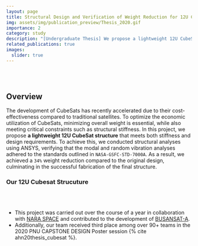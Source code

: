 ```yaml
---
layout: page
title: Structural Design and Verification of Weight Reduction for 12U Cube Satellite
img: assets/img/publication_preview/Thesis_2020.gif
importance: 2
category: study
description: "[Undergraduate Thesis] We propose a lightweight 12U CubeSat structure that meets both stiffness and design requirements."
related_publications: true
images:
  slider: true
---
```


<swiper-container keyboard="true" navigation="true" pagination="true" pagination-clickable="true" pagination-dynamic-bullets="true" rewind="true" style="width: 500px; height: 500px;">
  <swiper-slide>{% include figure.liquid loading="eager" path="assets/img/extra/cubesat_1.jpg" class="img-fluid rounded z-depth-1" %}</swiper-slide>
  <swiper-slide>{% include figure.liquid loading="eager" path="assets/img/extra/cubesat_2.jpg" class="img-fluid rounded z-depth-1" %}</swiper-slide>
  <swiper-slide>{% include figure.liquid loading="eager" path="assets/img/extra/cubesat_3.jpg" class="img-fluid rounded z-depth-1" %}</swiper-slide>
</swiper-container>

<br/>
<br/>

## Overview 

The development of CubeSats has recently accelerated due to their cost-effectiveness compared to traditional satellites. To optimize the economic utilization of CubeSats, minimizing overall weight is essential, while also meeting critical constraints such as structural stiffness. In this project, we propose **a lightweight 12U CubeSat structure** that meets both stiffness and design requirements. To achieve this, we conducted structural analyses using ANSYS, verifying that the modal and random vibration analyses adhered to the standards outlined in `NASA-GSFC-STD-7000A`. As a result, we achieved a `34%` weight reduction compared to the original design, culminating in the successful fabrication of the final structure.


### Our 12U Cubesat Strucuture

<model-viewer ar auto-rotate src="/assets/project_material/cubesat.glb" poster="/assets/project_material/cubesat.webp" tone-mapping="neutral" shadow-intensity="1" camera-controls touch-action="pan-y" alt="A 3D model carousel" style="width: 600px; height: 600px;">
  
  <div class="slider">
    <div class="slides">
      <button class="slide selected" onclick="switchSrc(this, 'cubesat')" style="background-image: url('/assets/project_material/cubesat.webp');">
      </button><button class="slide" onclick="switchSrc(this, 'cubesat_front')" style="background-image: url('/assets/project_material/cubesat_front.webp');">
      </button><button class="slide" onclick="switchSrc(this, 'cubesat_side')" style="background-image: url('/assets/project_material/cubesat_side.webp');">
      </button><button class="slide" onclick="switchSrc(this, 'cubesat_top')" style="background-image: url('/assets/project_material/cubesat_top.webp');">
      </button>
    </div>
  </div>
</model-viewer>

<br/>
<br/>



- This project was carried out over the course of a year in collaboration with [NARA SPACE](https://www.naraspace.com/) and contributed to the development of [BUSANSAT-A](http://www.bsnewocean.or.kr/bbs/content.php?co_id=sat#). 
- Additionally, our team received third place among over 90+ teams in the 2020 PNU CAPSTONE DESIGN Poster session {% cite ahn20thesis_cubesat %}.

<br/>
<br/>
<br/>
<br/>

<script type="module">
  const modelViewer = document.querySelector("model-viewer");

  window.switchSrc = (element, name) => {
    const base = "/assets/project_material/" + name;
    modelViewer.src = base + '.glb';
    modelViewer.poster = base + '.webp';
    const slides = document.querySelectorAll(".slide");
    slides.forEach((element) => {element.classList.remove("selected");});
    element.classList.add("selected");
  };

  document.querySelector(".slider").addEventListener('beforexrselect', (ev) => {
    // Keep slider interactions from affecting the XR scene.
    ev.preventDefault();
  });
</script>
<style>
  /* This keeps child nodes hidden while the element loads */
  :not(:defined) > * {
    display: none;
  }

  model-viewer {
    background-color: #eee;
    overflow-x: hidden;
  }

  @keyframes circle {
    from { transform: translateX(-50%) rotate(0deg) translateX(50px) rotate(0deg); }
    to   { transform: translateX(-50%) rotate(360deg) translateX(50px) rotate(-360deg); }
  }

  @keyframes elongate {
    from { transform: translateX(100px); }
    to   { transform: translateX(-100px); }
  }

  .slider {
    width: 100%;
    text-align: center;
    overflow: hidden;
    position: absolute;
    bottom: 16px;
  }

  .slides {
    display: flex;
    overflow-x: auto;
    scroll-snap-type: x mandatory;
    scroll-behavior: smooth;
    -webkit-overflow-scrolling: touch;
  }

  .slide {
    scroll-snap-align: start;
    flex-shrink: 0;
    width: 100px;
    height: 100px;
    background-size: contain;
    background-repeat: no-repeat;
    background-position: center;
    background-color: #fff;
    margin-right: 10px;
    border-radius: 10px;
    border: none;
    display: flex;
  }

  .slide.selected {
    border: 2px solid #4285f4;
  }

  .slide:focus {
    outline: none;
  }

  .slide:focus-visible {
    outline: 1px solid #4285f4;
  }
</style>
